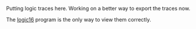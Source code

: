 Putting logic traces here. Working on a better way to export the traces now.

The [logic16](https://www.saleae.com/logic16) program is the only way to view them correctly.
